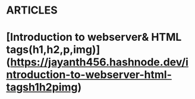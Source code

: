 # ARTICLES

# [Introduction to webserver& HTML tags(h1,h2,p,img)] (https://jayanth456.hashnode.dev/introduction-to-webserver-html-tagsh1h2pimg)
